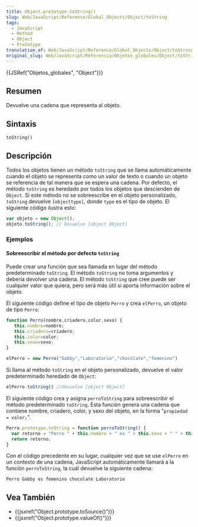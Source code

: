 ```yaml
---
title: Object.prototype.toString()
slug: Web/JavaScript/Reference/Global_Objects/Object/toString
tags:
  - JavaScript
  - Method
  - Object
  - Prototype
translation_of: Web/JavaScript/Reference/Global_Objects/Object/toString
original_slug: Web/JavaScript/Referencia/Objetos_globales/Object/toString
---
```


{{JSRef("Objetos_globales", "Object")}}

## Resumen

Devuelve una cadena que representa al objeto.

## Sintaxis

`toString()`

## Descripción

Todos los objetos tienen un método `toString` que se llama automáticamente cuando el objeto se representa como un valor de texto o cuando un objeto se referencia de tal manera que se espera una cadena. Por defecto, el método `toString` es heredado por todos los objetos que descienden de `Object`. Si este método no se sobreescribe en el objeto personalizado, `toString` devuelve `[objecttype]`, donde `type` es el tipo de objeto. El siguiente código ilustra esto:

```js
var objeto = new Object();
objeto.toString(); // Devuelve [object Object]
```

### Ejemplos

#### Sobreescribir el método por defecto `toString`

Puede crear una función que sea llamada en lugar del método predeterminado `toString`. El método `toString` no toma argumentos y debería devolver una cadena. El método `toString` que cree puede ser cualquier valor que quiera, pero será más útil si aporta información sobre el objeto.

El siguiente código define el tipo de objeto `Perro` y crea `elPerro`, un objeto de tipo `Perro`:

```js
function Perro(nombre,criadero,color,sexo) {
   this.nombre=nombre;
   this.criadero=criadero;
   this.color=color;
   this.sexo=sexo;
}

elPerro = new Perro("Gabby","Laboratorio","chocolate","femenino")
```

Si llama al método `toString` en el objeto personalizado, devuelve el valor predeterminado heredado de `Object`:

```js
elPerro.toString() //devuelve [object Object]
```

El siguiente código crea y asigna `perroToString` para sobreescribir el método predeterminado `toString`. Esta función genera una cadena que contiene nombre, criadero, color, y sexo del objeto, en la forma "`propiedad = valor;`".

```js
Perro.prototype.toString = function perroToString() {
  var retorno = "Perro " + this.nombre + " es " + this.sexo + " " + this.color + " " + this.criadero;
  return retorno;
}
```

Con el código precedente en su lugar, cualquier vez que se use `elPerro` en un contexto de una cadena, JavaScript automáticamente llamará a la función `perroToString`, la cuál devuelve la siguiente cadena:

```
Perro Gabby es femenino chocolate Laboratorio
```

## Vea También

- {{jsxref("Object.prototype.toSource()")}}
- {{jsxref("Object.prototype.valueOf()")}}
